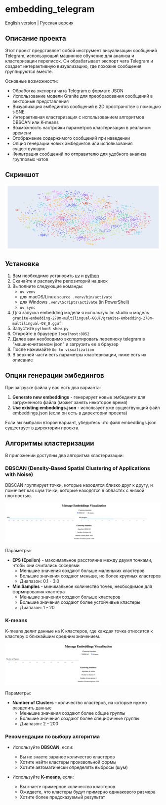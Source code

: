 # embedding_telegram

[English version](README.md) | [Русская версия](README_RU.md)

## Описание проекта

Этот проект представляет собой инструмент визуализации сообщений Telegram, использующий машинное обучение для анализа и кластеризации переписок. Он обрабатывает экспорт чата Telegram и создает интерактивную визуализацию, где похожие сообщения группируются вместе.

Основные возможности:
- Обработка экспорта чата Telegram в формате JSON
- Использование модели Granite для преобразования сообщений в векторные представления
- Визуализация эмбедингов сообщений в 2D пространстве с помощью t-SNE
- Интерактивная кластеризация с использованием алгоритмов DBSCAN или K-means
- Возможность настройки параметров кластеризации в реальном времени
- Отображение содержимого сообщений при наведении
- Опция генерации новых эмбедингов или использования существующих
- Фильтрация сообщений по отправителю для удобного анализа групповых чатов

## Скриншот

![Пример визуализации](images/screenshot.png)

## Установка

1) Вам необходимо установить [uv](https://github.com/astral-sh/uv) и [python](https://www.python.org/)
2) Скачайте и распакуйте репозиторий на диск
3) Выполните следующие команды:
   - `uv venv`
   - для macOS/Linux `source .venv/bin/activate`
   - для Windows `.venv\Scripts\activate` (in PowerShell)
   - `uv sync`
5) Для запуска embedding модели я использую lm studio и модель `granite-embedding-278m-multilingual-GGUF/granite-embedding-278m-multilingual-Q8_0.gguf`
6) Запустите `python3 show.py`
7) Откройте в браузере `localhost:8052`
8) Далее вам необходимо экспортировать переписку telegram в "машиночитаемом json" и загрузить ее в браузер
9) После нажимайте `Go to visualization`
10) В верхней части есть параметры кластеризации, ниже есть их описание

## Опции генерации эмбедингов

При загрузке файла у вас есть два варианта:
1. **Generate new embeddings** - генерирует новые эмбединги для загруженного файла (может занять некоторое время)
2. **Use existing embeddings.json** - использует уже существующий файл embeddings.json (если он есть в директории проекта)

Если вы выбрали второй вариант, убедитесь что файл embeddings.json существует в директории проекта.

## Алгоритмы кластеризации

В приложении доступны два алгоритма кластеризации:

### DBSCAN (Density-Based Spatial Clustering of Applications with Noise)

DBSCAN группирует точки, которые находятся близко друг к другу, и помечает как шум точки, которые находятся в областях с низкой плотностью.

![Кластеризация DBSCAN](images/DBSCAN.png)

Параметры:
- **EPS (Epsilon)** - максимальное расстояние между двумя точками, чтобы они считались соседями
  - Меньшие значения создают больше маленьких кластеров
  - Большие значения создают меньше, но более крупных кластеров
  - Диапазон: 0.1 - 3.0
- **Min Samples** - минимальное количество точек, необходимое для формирования кластера
  - Меньшие значения создают больше кластеров
  - Большие значения создают более устойчивые кластеры
  - Диапазон: 1 - 20

### K-means

K-means делит данные на K кластеров, где каждая точка относится к кластеру с ближайшим средним значением.

![Кластеризация K-means](images/K-means.png)

Параметры:
- **Number of Clusters** - количество кластеров, на которые нужно разделить данные
  - Меньшие значения создают более общие группы
  - Большие значения создают более специфичные группы
  - Диапазон: 2 - 200

### Рекомендации по выбору алгоритма

- Используйте **DBSCAN**, если:
  - Вы не знаете заранее количество кластеров
  - Хотите найти кластеры произвольной формы
  - Хотите автоматически определять выбросы (шум)

- Используйте **K-means**, если:
  - Вы знаете примерное количество кластеров
  - Ожидаете, что кластеры будут примерно одинакового размера
  - Хотите более предсказуемый результат 
